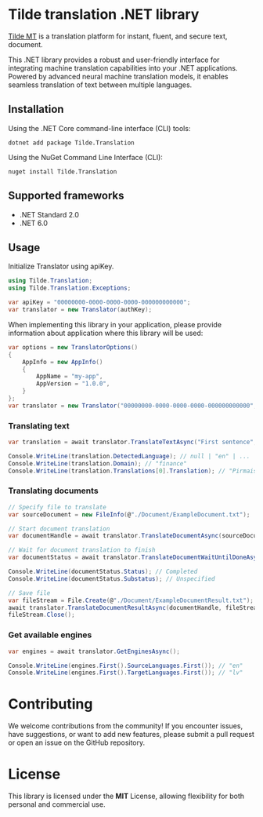 # Tilde translation .NET library

[Tilde MT](https://tilde.com) is a translation platform for instant, fluent, and secure text, document. 

This .NET library provides a robust and user-friendly interface for integrating machine translation capabilities into your .NET applications. Powered by advanced neural machine translation models, it enables seamless translation of text between multiple languages.

## Installation

Using the .NET Core command-line interface (CLI) tools:

```
dotnet add package Tilde.Translation
```

Using the NuGet Command Line Interface (CLI):

```
nuget install Tilde.Translation
```

## Supported frameworks
- .NET Standard 2.0
- .NET 6.0

## Usage

Initialize Translator using apiKey. 
```c#
using Tilde.Translation;
using Tilde.Translation.Exceptions;

var apiKey = "00000000-0000-0000-0000-000000000000"; 
var translator = new Translator(authKey);
```

When implementing this library in your application, please provide information about application where this library will be used:

```c#
var options = new TranslatorOptions()
{
    AppInfo = new AppInfo()
    {
        AppName = "my-app",
        AppVersion = "1.0.0",
    }
};
var translator = new Translator("00000000-0000-0000-0000-000000000000", options);
```

### Translating text

```c#
var translation = await translator.TranslateTextAsync("First sentence", "en", "lv");

Console.WriteLine(translation.DetectedLanguage); // null | "en" | ...
Console.WriteLine(translation.Domain); // "finance"
Console.WriteLine(translation.Translations[0].Translation); // "Pirmais teikums"
```

### Translating documents

```c#
// Specify file to translate 
var sourceDocument = new FileInfo(@"./Document/ExampleDocument.txt");

// Start document translation
var documentHandle = await translator.TranslateDocumentAsync(sourceDocument, "en", "lv");

// Wait for document translation to finish
var documentStatus = await translator.TranslateDocumentWaitUntilDoneAsync(documentHandle);

Console.WriteLine(documentStatus.Status); // Completed
Console.WriteLine(documentStatus.Substatus); // Unspecified

// Save file 
var fileStream = File.Create(@"./Document/ExampleDocumentResult.txt");
await translator.TranslateDocumentResultAsync(documentHandle, fileStream);
fileStream.Close();
```

### Get available engines

```c#
var engines = await translator.GetEnginesAsync();

Console.WriteLine(engines.First().SourceLanguages.First()); // "en"
Console.WriteLine(engines.First().TargetLanguages.First()); // "lv"
```

# Contributing
We welcome contributions from the community! If you encounter issues, have suggestions, or want to add new features, please submit a pull request or open an issue on the GitHub repository.

# License
This library is licensed under the **MIT** License, allowing flexibility for both personal and commercial use.